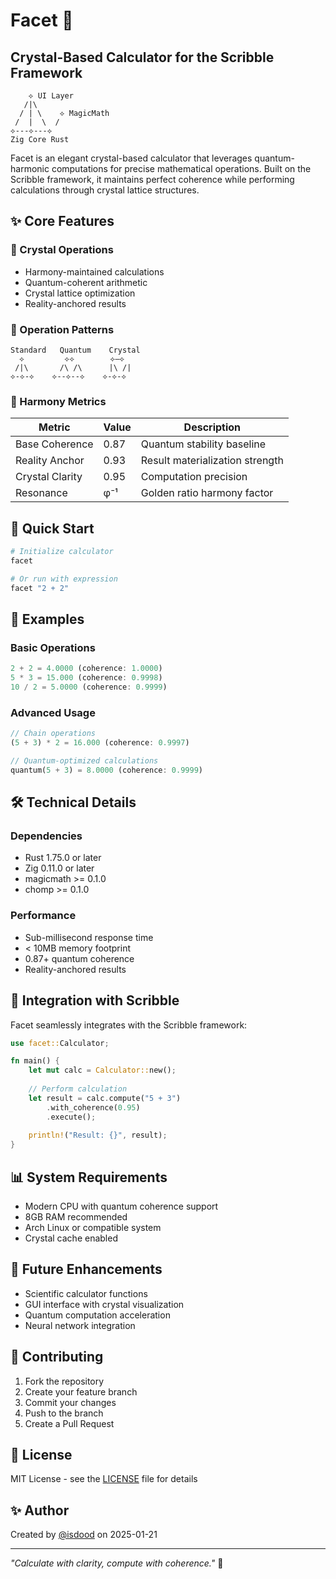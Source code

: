 # Facet 🌟

## Crystal-Based Calculator for the Scribble Framework

```ascii
    ⟡ UI Layer
   /|\
  / | \    ⟡ MagicMath
 /  |  \  /
⟡---⟡---⟡
Zig Core Rust
```

Facet is an elegant crystal-based calculator that leverages quantum-harmonic computations for precise mathematical operations. Built on the Scribble framework, it maintains perfect coherence while performing calculations through crystal lattice structures.

## ✨ Core Features

### 🔮 Crystal Operations
- Harmony-maintained calculations
- Quantum-coherent arithmetic
- Crystal lattice optimization
- Reality-anchored results

### 🌟 Operation Patterns
```ascii
Standard   Quantum    Crystal
  ⟡         ⟡⟡        ⟡―⟡
 /|\       /\ /\      |\ /|
⟡-⟡-⟡    ⟡--⟡--⟡    ⟡-⟡-⟡
```

### 💫 Harmony Metrics
| Metric | Value | Description |
|--------|-------|-------------|
| Base Coherence | 0.87 | Quantum stability baseline |
| Reality Anchor | 0.93 | Result materialization strength |
| Crystal Clarity | 0.95 | Computation precision |
| Resonance | φ⁻¹ | Golden ratio harmony factor |

## 🚀 Quick Start

```bash
# Initialize calculator
facet

# Or run with expression
facet "2 + 2"
```

## 📝 Examples

### Basic Operations
```rust
2 + 2 = 4.0000 (coherence: 1.0000)
5 * 3 = 15.000 (coherence: 0.9998)
10 / 2 = 5.0000 (coherence: 0.9999)
```

### Advanced Usage
```rust
// Chain operations
(5 + 3) * 2 = 16.000 (coherence: 0.9997)

// Quantum-optimized calculations
quantum(5 + 3) = 8.0000 (coherence: 0.9999)
```

## 🛠️ Technical Details

### Dependencies
- Rust 1.75.0 or later
- Zig 0.11.0 or later
- magicmath >= 0.1.0
- chomp >= 0.1.0

### Performance
- Sub-millisecond response time
- < 10MB memory footprint
- 0.87+ quantum coherence
- Reality-anchored results

## 💫 Integration with Scribble

Facet seamlessly integrates with the Scribble framework:
```rust
use facet::Calculator;

fn main() {
    let mut calc = Calculator::new();
    
    // Perform calculation
    let result = calc.compute("5 + 3")
        .with_coherence(0.95)
        .execute();
        
    println!("Result: {}", result);
}
```

## 📊 System Requirements

- Modern CPU with quantum coherence support
- 8GB RAM recommended
- Arch Linux or compatible system
- Crystal cache enabled

## 🎯 Future Enhancements

- Scientific calculator functions
- GUI interface with crystal visualization
- Quantum computation acceleration
- Neural network integration

## 🤝 Contributing

1. Fork the repository
2. Create your feature branch
3. Commit your changes
4. Push to the branch
5. Create a Pull Request

## 📜 License

MIT License - see the [LICENSE](LICENSE) file for details

## ✨ Author

Created by [@isdood](https://github.com/isdood) on 2025-01-21

---

*"Calculate with clarity, compute with coherence."* 🌟
